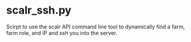 # scalr_ssh.py
Scirpt to use the scalr API command line tool to dynamically find a farm, farm role, and IP and ssh you into the server.

